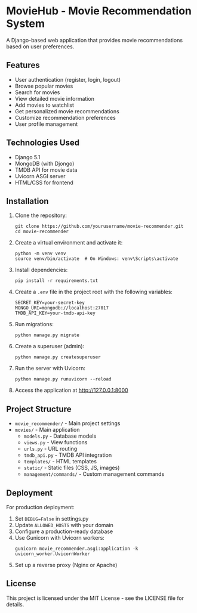 # MovieHub - Movie Recommendation System

A Django-based web application that provides movie recommendations based on user preferences.

## Features

- User authentication (register, login, logout)
- Browse popular movies
- Search for movies
- View detailed movie information
- Add movies to watchlist
- Get personalized movie recommendations
- Customize recommendation preferences
- User profile management

## Technologies Used

- Django 5.1
- MongoDB (with Djongo)
- TMDB API for movie data
- Uvicorn ASGI server
- HTML/CSS for frontend

## Installation

1. Clone the repository:
   ```
   git clone https://github.com/yourusername/movie-recommender.git
   cd movie-recommender
   ```

2. Create a virtual environment and activate it:
   ```
   python -m venv venv
   source venv/bin/activate  # On Windows: venv\Scripts\activate
   ```

3. Install dependencies:
   ```
   pip install -r requirements.txt
   ```

4. Create a `.env` file in the project root with the following variables:
   ```
   SECRET_KEY=your-secret-key
   MONGO_URI=mongodb://localhost:27017
   TMDB_API_KEY=your-tmdb-api-key
   ```

5. Run migrations:
   ```
   python manage.py migrate
   ```

6. Create a superuser (admin):
   ```
   python manage.py createsuperuser
   ```

7. Run the server with Uvicorn:
   ```
   python manage.py runuvicorn --reload
   ```

8. Access the application at http://127.0.0.1:8000

## Project Structure

- `movie_recommender/` - Main project settings
- `movies/` - Main application
  - `models.py` - Database models
  - `views.py` - View functions
  - `urls.py` - URL routing
  - `tmdb_api.py` - TMDB API integration
  - `templates/` - HTML templates
  - `static/` - Static files (CSS, JS, images)
  - `management/commands/` - Custom management commands

## Deployment

For production deployment:

1. Set `DEBUG=False` in settings.py
2. Update `ALLOWED_HOSTS` with your domain
3. Configure a production-ready database
4. Use Gunicorn with Uvicorn workers:
   ```
   gunicorn movie_recommender.asgi:application -k uvicorn_worker.UvicornWorker
   ```
5. Set up a reverse proxy (Nginx or Apache)

## License

This project is licensed under the MIT License - see the LICENSE file for details.


